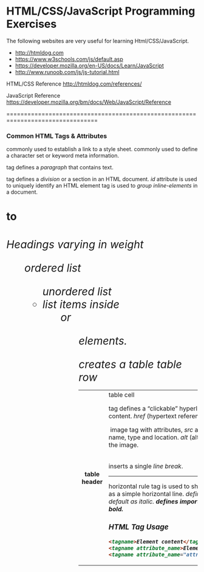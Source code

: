 # HTML/CSS/JavaScript Programming Exercises

The following websites are very useful for learning Html/CSS/JavaScript.
* http://htmldog.com
* https://www.w3schools.com/js/default.asp
* https://developer.mozilla.org/en-US/docs/Learn/JavaScript
* http://www.runoob.com/js/js-tutorial.html

HTML/CSS Reference
http://htmldog.com/references/

JavaScript Reference
https://developer.mozilla.org/bm/docs/Web/JavaScript/Reference

================================================================================
### Common HTML Tags & Attributes
*<link>* commonly used to establish a link to a style sheet.
*<meta>* commonly used to define a character set or keyword meta information.

*<p>* tag defines a *paragraph* that contains text.
*<div>* tag defines a *division* or a section in an HTML document.
*id* attribute is used to uniquely identify an HTML element
*<span>* tag is used to *group inline-elements* in a document.

*<h1>* to *<h6>* Headings varying in weight
*<ol>* ordered list
*<ul>* unordered list
*<li>* list items inside <ol> or <ul> elements.

*<table>* creates a table
*<tr>* table row
*<th>* table header
*<td>* table cell

*<a>* tag defines a “clickable” hyperlink to another webpage or other online content.
*href* (hypertext reference) attribute defines the link.

*<img>* image tag with attributes, *src* and *alt*
*src* (source)– defines the image name, type and location.
*alt* (alternate) – defines a text description for the image.

*<br>* inserts a single *line break*.
*<hr>* horizontal rule tag is used to show a thematic break, by default renders as a simple horizontal line.
*<em>* defines emphasised text and renders, by default as italic.
*<strong>* defines important text and renders, by default as bold.

### HTML Tag Usage
```html
<tagname>Element content</tagname>
<tagname attribute_name>Element content</tagname>
<tagname attribute_name="attribute_value">Element content</tagname>
```
